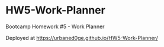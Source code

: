# HW5-Work-Planner
Bootcamp Homework #5 - Work Planner

Deployed at https://urbaned0ge.github.io/HW5-Work-Planner/

